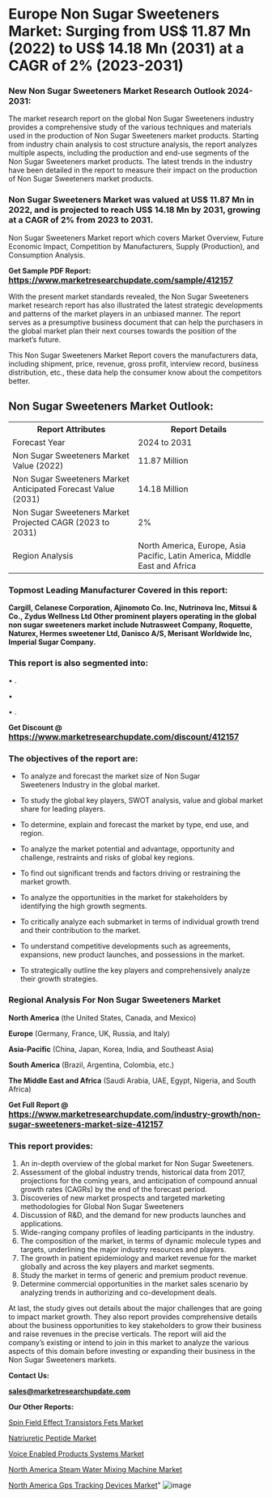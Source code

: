 # Europe Non Sugar Sweeteners Market: Surging from US$ 11.87 Mn (2022) to US$ 14.18 Mn (2031) at a CAGR of 2% (2023-2031)

<strong><h3>New Non Sugar Sweeteners Market Research Outlook 2024-2031:</h3></strong>

The market research report on the global Non Sugar Sweeteners industry provides a comprehensive study of the various techniques and materials used in the production of Non Sugar Sweeteners market products. Starting from industry chain analysis to cost structure analysis, the report analyzes multiple aspects, including the production and end-use segments of the Non Sugar Sweeteners market products. The latest trends in the industry have been detailed in the report to measure their impact on the production of Non Sugar Sweeteners market products.

<strong><h3>Non Sugar Sweeteners Market was valued at US$ 11.87 Mn in 2022, and is projected to reach US$ 14.18 Mn by 2031, growing at a CAGR of 2% from 2023 to 2031.</h3></strong>

Non Sugar Sweeteners Market report which covers Market Overview, Future Economic Impact, Competition by Manufacturers, Supply (Production), and Consumption Analysis.

<strong>Get Sample PDF Report: <a href=https://www.marketresearchupdate.com/sample/412157><font size=3 color=#0000ff>https://www.marketresearchupdate.com/sample/412157</font></a></strong>

With the present market standards revealed, the Non Sugar Sweeteners market research report has also illustrated the latest strategic developments and patterns of the market players in an unbiased manner. The report serves as a presumptive business document that can help the purchasers in the global market plan their next courses towards the position of the market’s future.

This Non Sugar Sweeteners Market Report covers the manufacturers data, including shipment, price, revenue, gross profit, interview record, business distribution, etc., these data help the consumer know about the competitors better.

<html>
<body>

<h2>Non Sugar Sweeteners Market Outlook:</h2>

<table>
  <tr>
    <th>Report Attributes</th>
    <th>Report Details</th>
  </tr>
  <tr>
    <td>Forecast Year</td>
    <td>2024 to 2031</td>
  </tr>
  <tr>
    <td>Non Sugar Sweeteners Market Value (2022)</td>
    <td>11.87 Million</td>
  </tr>
  <tr>
    <td>Non Sugar Sweeteners Market Anticipated Forecast Value (2031)</td>
    <td>14.18 Million</td>
  </tr>
  <tr>
    <td>Non Sugar Sweeteners Market Projected CAGR (2023 to 2031)</td>
    <td>2%</td>
  </tr>
  <tr>
    <td>Region Analysis</td>
    <td>North America, Europe, Asia Pacific, Latin America, Middle East and Africa</td>
  </tr>
</table>

</body>
</html>

<strong><h3>Topmost Leading Manufacturer Covered in this report:</h3></strong>

<strong>Cargill, Celanese Corporation, Ajinomoto Co. Inc, Nutrinova Inc, Mitsui & Co., Zydus Wellness Ltd Other prominent players operating in the global non sugar sweeteners market include Nutrasweet Company, Roquette, Naturex, Hermes sweetener Ltd, Danisco A/S, Merisant Worldwide Inc, Imperial Sugar Company.</strong>

<strong><h3>This report is also segmented into:</h3></strong>

• .

• 

• .

<strong>Get Discount @ <a href=https://www.marketresearchupdate.com/discount/412157><font size=3 color=#0000ff>https://www.marketresearchupdate.com/discount/412157</font></a></strong>

<strong><h3>The objectives of the report are:</h3></strong>

- To analyze and forecast the market size of Non Sugar Sweeteners Industry in the global market.

- To study the global key players, SWOT analysis, value and global market share for leading players.

- To determine, explain and forecast the market by type, end use, and region.

- To analyze the market potential and advantage, opportunity and challenge, restraints and risks of global key regions.

- To find out significant trends and factors driving or restraining the market growth.

- To analyze the opportunities in the market for stakeholders by identifying the high growth segments.

- To critically analyze each submarket in terms of individual growth trend and their contribution to the market.

- To understand competitive developments such as agreements, expansions, new product launches, and possessions in the market.

- To strategically outline the key players and comprehensively analyze their growth strategies.

<strong><h3>Regional Analysis For Non Sugar Sweeteners Market</h3></strong>

<strong>North America</strong> (the United States, Canada, and Mexico)

<strong>Europe</strong> (Germany, France, UK, Russia, and Italy)

<strong>Asia-Pacific</strong> (China, Japan, Korea, India, and Southeast Asia)

<strong>South America</strong> (Brazil, Argentina, Colombia, etc.)

<strong>The Middle East and Africa</strong> (Saudi Arabia, UAE, Egypt, Nigeria, and South Africa)

<strong>Get Full Report @ <a href=https://www.marketresearchupdate.com/industry-growth/non-sugar-sweeteners-market-size-412157><font size=3 color=#0000ff>https://www.marketresearchupdate.com/industry-growth/non-sugar-sweeteners-market-size-412157</font></a></strong>

<strong><h3>This report provides:</h3></strong>
<ol>
  <li>An in-depth overview of the global market for Non Sugar Sweeteners.</li>
  <li>Assessment of the global industry trends, historical data from 2017, projections for the coming years, and anticipation of compound annual growth rates (CAGRs) by the end of the forecast period.</li>
  <li>Discoveries of new market prospects and targeted marketing methodologies for Global Non Sugar Sweeteners</li>
  <li>Discussion of R&amp;D, and the demand for new products launches and applications.</li>
  <li>Wide-ranging company profiles of leading participants in the industry.</li>
  <li>The composition of the market, in terms of dynamic molecule types and targets, underlining the major industry resources and players.</li>
  <li>The growth in patient epidemiology and market revenue for the market globally and across the key players and market segments.</li>
  <li>Study the market in terms of generic and premium product revenue.</li>
  <li>Determine commercial opportunities in the market sales scenario by analyzing trends in authorizing and co-development deals.</li>
</ol>

At last, the study gives out details about the major challenges that are going to impact market growth. They also report provides comprehensive details about the business opportunities to key stakeholders to grow their business and raise revenues in the precise verticals. The report will aid the company’s existing or intend to join in this market to analyze the various aspects of this domain before investing or expanding their business in the Non Sugar Sweeteners markets.

<strong>Contact Us:</strong>

<strong>sales@marketresearchupdate.com</strong>

<strong>Our Other Reports:</strong>

<a href=https://www.linkedin.com/pulse/spin-field-effect-transistors-fets-market-size-1f>Spin Field Effect Transistors Fets Market</a>

<a href=https://www.linkedin.com/pulse/natriuretic-peptide-market-2023-top-key-players>Natriuretic Peptide Market</a>

<a href=https://www.linkedin.com/pulse/voice-enabled-products-systems-market-size-share-outlook>Voice Enabled Products Systems Market</a>

<a href=https://www.linkedin.com/pulse/north-america-steam-water-mixing-machine-market>North America Steam Water Mixing Machine Market</a>

<a href=https://www.linkedin.com/pulse/north-america-gps-tracking-devices-market-2023>North America Gps Tracking Devices Market</a>"
![image](https://github.com/rutujamande/Market-Report-Analysis/assets/158454097/450ceb96-a96e-4404-8e22-d87972894bb2)

